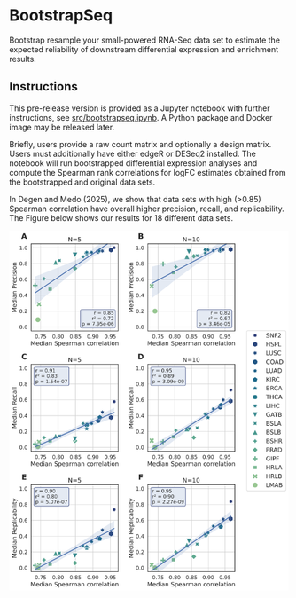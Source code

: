 # BootstrapSeq

Bootstrap resample your small-powered RNA-Seq data set to estimate the expected reliability of downstream differential expression and enrichment results.

## Instructions

This pre-release version is provided as a Jupyter notebook with further instructions, see [src/bootstrapseq.ipynb](./src/bootstrapseq.ipynb). A Python package and Docker image may be released later.

Briefly, users provide a raw count matrix and optionally a design matrix. Users must additionally have either edgeR or DESeq2 installed. The notebook will run bootstrapped differential expression analyses and compute the Spearman rank correlations for logFC estimates obtained from the bootstrapped and original data sets.

In Degen and Medo (2025), we show that data sets with high (>0.85) Spearman correlation have overall higher precision, recall, and replicability. The Figure below shows our results for 18 different data sets.

![Fig. 5 from Degen and Medo 2025](./assets/Fig5.png)